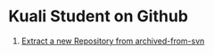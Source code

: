 # Kuali Student on Github

1. [Extract a new Repository from archived-from-svn](extract-new-repo.md)

